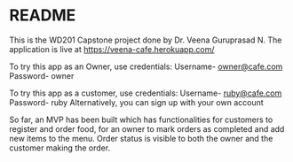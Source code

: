 # README

This is the WD201 Capstone project done by Dr. Veena Guruprasad N.
The application is live at https://veena-cafe.herokuapp.com/

To try this app as an Owner, use credentials:
Username- owner@cafe.com
Password- owner

To try this app as a customer, use credentials:
Username- ruby@cafe.com
Password- ruby
Alternatively, you can sign up with your own account

So far, an MVP has been built which has functionalities for customers to register and order food, for an owner to mark orders as completed and add new items to the menu. Order status is visible to both the owner and the customer making the order.
